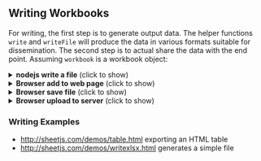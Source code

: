 ## Writing Workbooks

For writing, the first step is to generate output data.  The helper functions
`write` and `writeFile` will produce the data in various formats suitable for
dissemination.  The second step is to actual share the data with the end point.
Assuming `workbook` is a workbook object:

<details>
  <summary><b>nodejs write a file</b> (click to show)</summary>

`writeFile` is only available in server environments. Browsers have no API for
writing arbitrary files given a path, so another strategy must be used.

```js
if(typeof require !== 'undefined') XLSX = require('xlsx');
/* output format determined by filename */
XLSX.writeFile(workbook, 'out.xlsb');
/* at this point, out.xlsb is a file that you can distribute */
```

</details>

<details>
  <summary><b>Browser add to web page</b> (click to show)</summary>

The `sheet_to_html` utility function generates HTML code that can be added to
any DOM element.

```js
var worksheet = workbook.Sheets[workbook.SheetNames[0]];
var container = document.getElementById('tableau');
container.innerHTML = XLSX.utils.sheet_to_html(worksheet);
```


</details>

<details>
  <summary><b>Browser save file</b> (click to show)</summary>

Note: browser generates binary blob and forces a "download" to client.  This
example uses [FileSaver](https://github.com/eligrey/FileSaver.js/):

```js
/* bookType can be any supported output type */
var wopts = { bookType:'xlsx', bookSST:false, type:'array' };

var wbout = XLSX.write(workbook,wopts);

/* the saveAs call downloads a file on the local machine */
saveAs(new Blob([wbout],{type:"application/octet-stream"}), "test.xlsx");
```

</details>

<details>
  <summary><b>Browser upload to server</b> (click to show)</summary>

A complete example using XHR is [included in the XHR demo](demos/xhr/), along
with examples for fetch and wrapper libraries.  This example assumes the server
can handle Base64-encoded files (see the demo for a basic nodejs server):

```js
/* in this example, send a base64 string to the server */
var wopts = { bookType:'xlsx', bookSST:false, type:'base64' };

var wbout = XLSX.write(workbook,wopts);

var req = new XMLHttpRequest();
req.open("POST", "/upload", true);
var formdata = new FormData();
formdata.append('file', 'test.xlsx'); // <-- server expects `file` to hold name
formdata.append('data', wbout); // <-- `data` holds the base64-encoded data
req.send(formdata);
```

</details>

### Writing Examples

- <http://sheetjs.com/demos/table.html> exporting an HTML table
- <http://sheetjs.com/demos/writexlsx.html> generates a simple file

